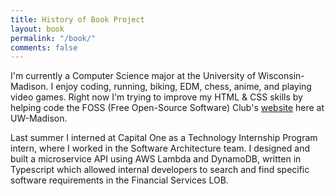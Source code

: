 ```yaml
---
title: History of Book Project
layout: book
permalink: "/book/"
comments: false
---
```


I'm currently a Computer Science major at the University of Wisconsin-Madison. I enjoy coding, running, biking, EDM, chess, anime, and playing video games. Right now I'm trying to improve my HTML & CSS skills by helping code the FOSS (Free Open-Source Software) Club's [website](https://fossclub-uw.org/) here at UW-Madison. 

Last summer I interned at Capital One as a Technology Internship Program intern, where I worked in the Software Architecture team. I designed and built a microservice API using AWS Lambda and DynamoDB, written in Typescript which allowed internal developers to search and find specific software requirements in the Financial Services LOB. 
